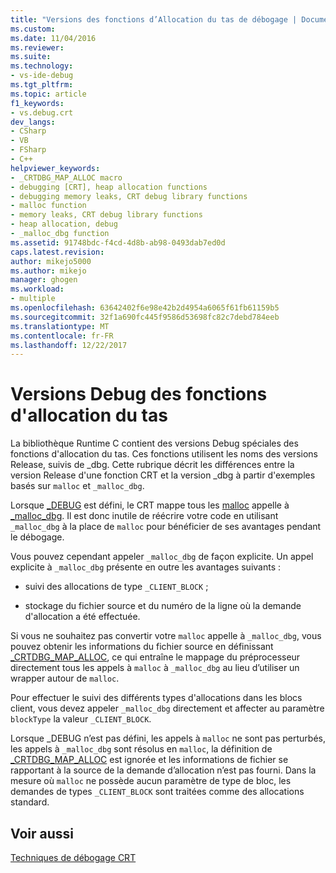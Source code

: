 ```yaml
---
title: "Versions des fonctions d’Allocation du tas de débogage | Documents Microsoft"
ms.custom: 
ms.date: 11/04/2016
ms.reviewer: 
ms.suite: 
ms.technology:
- vs-ide-debug
ms.tgt_pltfrm: 
ms.topic: article
f1_keywords:
- vs.debug.crt
dev_langs:
- CSharp
- VB
- FSharp
- C++
helpviewer_keywords:
- _CRTDBG_MAP_ALLOC macro
- debugging [CRT], heap allocation functions
- debugging memory leaks, CRT debug library functions
- malloc function
- memory leaks, CRT debug library functions
- heap allocation, debug
- _malloc_dbg function
ms.assetid: 91748bdc-f4cd-4d8b-ab98-0493dab7ed0d
caps.latest.revision: 
author: mikejo5000
ms.author: mikejo
manager: ghogen
ms.workload:
- multiple
ms.openlocfilehash: 63642402f6e98e42b2d4954a6065f61fb61159b5
ms.sourcegitcommit: 32f1a690fc445f9586d53698fc82c7debd784eeb
ms.translationtype: MT
ms.contentlocale: fr-FR
ms.lasthandoff: 12/22/2017
---
```

# <a name="debug-versions-of-heap-allocation-functions"></a>Versions Debug des fonctions d'allocation du tas
La bibliothèque Runtime C contient des versions Debug spéciales des fonctions d'allocation du tas. Ces fonctions utilisent les noms des versions Release, suivis de _dbg. Cette rubrique décrit les différences entre la version Release d'une fonction CRT et la version _dbg à partir d'exemples basés sur `malloc` et `_malloc_dbg`.  
  
 Lorsque [_DEBUG](/cpp/c-runtime-library/debug) est défini, le CRT mappe tous les [malloc](/cpp/c-runtime-library/reference/malloc) appelle à [_malloc_dbg](/cpp/c-runtime-library/reference/malloc-dbg). Il est donc inutile de réécrire votre code en utilisant `_malloc_dbg` à la place de `malloc` pour bénéficier de ses avantages pendant le débogage.  
  
 Vous pouvez cependant appeler `_malloc_dbg` de façon explicite. Un appel explicite à `_malloc_dbg` présente en outre les avantages suivants :  
  
-   suivi des allocations de type `_CLIENT_BLOCK` ;  
  
-   stockage du fichier source et du numéro de la ligne où la demande d'allocation a été effectuée.  
  
 Si vous ne souhaitez pas convertir votre `malloc` appelle à `_malloc_dbg`, vous pouvez obtenir les informations du fichier source en définissant [_CRTDBG_MAP_ALLOC](/cpp/c-runtime-library/crtdbg-map-alloc), ce qui entraîne le mappage du préprocesseur directement tous les appels à `malloc` à `_malloc_dbg` au lieu d’utiliser un wrapper autour de `malloc`.  
  
 Pour effectuer le suivi des différents types d'allocations dans les blocs client, vous devez appeler `_malloc_dbg` directement et affecter au paramètre `blockType` la valeur `_CLIENT_BLOCK`.  
  
 Lorsque _DEBUG n’est pas défini, les appels à `malloc` ne sont pas perturbés, les appels à `_malloc_dbg` sont résolus en `malloc`, la définition de [_CRTDBG_MAP_ALLOC](/cpp/c-runtime-library/crtdbg-map-alloc) est ignorée et les informations de fichier se rapportant à la source de la demande d’allocation n’est pas fourni. Dans la mesure où `malloc` ne possède aucun paramètre de type de bloc, les demandes de types `_CLIENT_BLOCK` sont traitées comme des allocations standard.  
  
## <a name="see-also"></a>Voir aussi  
 [Techniques de débogage CRT](../debugger/crt-debugging-techniques.md)